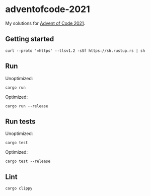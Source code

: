 # adventofcode-2021

My solutions for [Advent of Code 2021](https://adventofcode.com/2021).

## Getting started

    curl --proto '=https' --tlsv1.2 -sSf https://sh.rustup.rs | sh

## Run
Unoptimized:

    cargo run

Optimized:

    cargo run --release

## Run tests
Unoptimized:

    cargo test

Optimized:

    cargo test --release
## Lint

    cargo clippy
